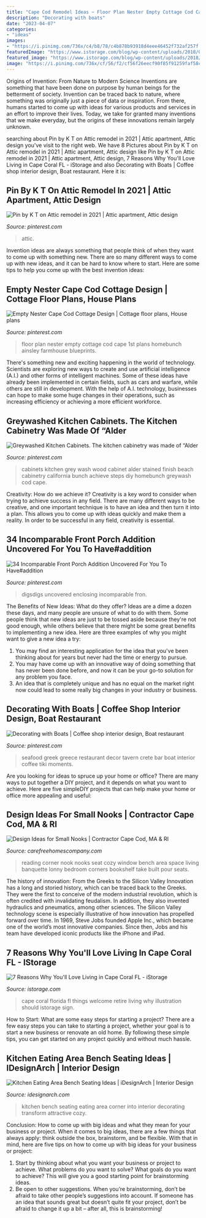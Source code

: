 ```yaml
---
title: "Cape Cod Remodel Ideas ~ Floor Plan Nester Empty Cottage Cod Cape 1st Plans Homebunch Ainsley Farmhouse Blueprints"
description: "Decorating with boats"
date: "2023-04-07"
categories:
- "ideas"
images:
- "https://i.pinimg.com/736x/c4/b8/78/c4b878b93918d4eee46452f732af257f.jpg"
featuredImage: "https://www.istorage.com/blog/wp-content/uploads/2018/05/cape-coral-fl-sign.jpg"
featured_image: "https://www.istorage.com/blog/wp-content/uploads/2018/05/cape-coral-fl-sign.jpg"
image: "https://i.pinimg.com/736x/cf/56/f2/cf56f26eecf90f85f91259faf58cd297--attic-renovation-attic-ideas.jpg"
---
```



Origins of Invention: From Nature to Modern Science
Inventions are something that have been done on purpose by human beings for the betterment of society. Invention can be traced back to nature, where something was originally just a piece of data or inspiration. From there, humans started to come up with ideas for various products and services in an effort to improve their lives. Today, we take for granted many inventions that we make everyday, but the origins of these innovations remain largely unknown.

	

		
searching about Pin by K T on Attic remodel in 2021 | Attic apartment, Attic design you've visit to the right web. We have 8 Pictures about Pin by K T on Attic remodel in 2021 | Attic apartment, Attic design like Pin by K T on Attic remodel in 2021 | Attic apartment, Attic design, 7 Reasons Why You&#039;ll Love Living in Cape Coral FL - iStorage and also Decorating with Boats | Coffee shop interior design, Boat restaurant. Here it is:
		
    
## Pin By K T On Attic Remodel In 2021 | Attic Apartment, Attic Design

<img loading=lazy src="https://i.pinimg.com/736x/cf/56/f2/cf56f26eecf90f85f91259faf58cd297--attic-renovation-attic-ideas.jpg" onerror="this.onerror=null;this.src='https://tse1.mm.bing.net/th?id=OIP.eT9L-6fB5aXwzwNTGitFwwHaFj&amp;pid=15.1';" alt="Pin by K T on Attic remodel in 2021 | Attic apartment, Attic design">

_Source: pinterest.com_

>attic. 

	

Invention ideas are always something that people think of when they want to come up with something new. There are so many different ways to come up with new ideas, and it can be hard to know where to start. Here are some tips to help you come up with the best invention ideas:

    
## Empty Nester Cape Cod Cottage Design | Cottage Floor Plans, House Plans

<img loading=lazy src="https://i.pinimg.com/736x/c4/b8/78/c4b878b93918d4eee46452f732af257f.jpg" onerror="this.onerror=null;this.src='https://tse2.mm.bing.net/th?id=OIP.hNCmVwiXZa7I2iX33TVfBAHaLB&amp;pid=15.1';" alt="Empty Nester Cape Cod Cottage Design | Cottage floor plans, House plans">

_Source: pinterest.com_

>floor plan nester empty cottage cod cape 1st plans homebunch ainsley farmhouse blueprints. 

	

There's something new and exciting happening in the world of technology. Scientists are exploring new ways to create and use artificial intelligence (A.I.) and other forms of intelligent machines. Some of these ideas have already been implemented in certain fields, such as cars and warfare, while others are still in development. With the help of A.I. technology, businesses can hope to make some huge changes in their operations, such as increasing efficiency or achieving a more efficient workforce.

    
## Greywashed Kitchen Cabinets. The Kitchen Cabinetry Was Made Of “Alder

<img loading=lazy src="https://i.pinimg.com/736x/c0/8a/b4/c08ab4cc841a15b0f9c29f4c8470b78f--california-beach-houses-kitchen-cabinetry.jpg" onerror="this.onerror=null;this.src='https://tse4.mm.bing.net/th?id=OIP.OvhMck_eOCOIwBIoe76VngHaGJ&amp;pid=15.1';" alt="Greywashed Kitchen Cabinets. The kitchen cabinetry was made of “Alder">

_Source: pinterest.com_

>cabinets kitchen grey wash wood cabinet alder stained finish beach cabinetry california bunch achieve steps diy homebunch greywash cod cape. 

	

Creativity: How do we achieve it?
Creativity is a key word to consider when trying to achieve success in any field. There are many different ways to be creative, and one important technique is to have an idea and then turn it into a plan. This allows you to come up with ideas quickly and make them a reality. In order to be successful in any field, creativity is essential.

    
## 34 Incomparable Front Porch Addition Uncovered For You To Have#addition

<img loading=lazy src="https://i.pinimg.com/736x/5a/79/34/5a793406fba1d7e46040901c31010f06.jpg" onerror="this.onerror=null;this.src='https://tse2.mm.bing.net/th?id=OIP.mujRd_aRCPTZkIvV1htEZQHaLB&amp;pid=15.1';" alt="34 Incomparable Front Porch Addition Uncovered For You To Have#addition">

_Source: pinterest.com_

>digsdigs uncovered enclosing incomparable fron. 

	

The Benefits of New Ideas: What do they offer?
Ideas are a dime a dozen these days, and many people are unsure of what to do with them. Some people think that new ideas are just to be tossed aside because they're not good enough, while others believe that there might be some great benefits to implementing a new idea. Here are three examples of why you might want to give a new idea a try: 
1. You may find an interesting application for the idea that you've been thinking about for years but never had the time or energy to pursue. 
2. You may have come up with an innovative way of doing something that has never been done before, and now it can be your go-to solution for any problem you face. 
3. An idea that is completely unique and has no equal on the market right now could lead to some really big changes in your industry or business.

    
## Decorating With Boats | Coffee Shop Interior Design, Boat Restaurant

<img loading=lazy src="https://i.pinimg.com/736x/84/2f/84/842f84e64a2317128e9fbdd20a295186--restaurant-ideas-restaurant-design.jpg" onerror="this.onerror=null;this.src='https://tse1.mm.bing.net/th?id=OIP.Lz6CfwlSX_WieZbr2z3n0QHaFW&amp;pid=15.1';" alt="Decorating with Boats | Coffee shop interior design, Boat restaurant">

_Source: pinterest.com_

>seafood greek greece restaurant decor tavern crete bar boat interior coffee tiki moments. 

	

Are you looking for ideas to spruce up your home or office? There are many ways to put together a DIY project, and it depends on what you want to achieve. Here are five simpleDIY projects that can help make your home or office more appealing and useful:

    
## Design Ideas For Small Nooks | Contractor Cape Cod, MA &amp; RI

<img loading=lazy src="https://carefreehomescompany.com/wp-content/uploads/2016/06/design-ideas-for-small-nooks-reading.jpg" onerror="this.onerror=null;this.src='https://tse2.mm.bing.net/th?id=OIP.bM8vpeN7q-1AT6mTBU5LoAHaKY&amp;pid=15.1';" alt="Design Ideas for Small Nooks | Contractor Cape Cod, MA &amp; RI">

_Source: carefreehomescompany.com_

>reading corner nook nooks seat cozy window bench area space living banquette lonny bedroom corners bookshelf take built pour seats. 

	

The history of innovation: From the Greeks to the Silicon Valley
Innovation has a long and storied history, which can be traced back to the Greeks. They were the first to conceive of the modern industrial revolution, which is often credited with invalidating feudalism. In addition, they also invented hydraulics and pneumatics, among other sciences.
The Silicon Valley technology scene is especially illustrative of how innovation has propelled forward over time. In 1969, Steve Jobs founded Apple Inc., which became one of the world’s most innovative companies. Since then, Jobs and his team have developed iconic products like the iPhone and iPad.

    
## 7 Reasons Why You&#039;ll Love Living In Cape Coral FL - IStorage

<img loading=lazy src="https://www.istorage.com/blog/wp-content/uploads/2018/05/cape-coral-fl-sign.jpg" onerror="this.onerror=null;this.src='https://tse4.mm.bing.net/th?id=OIP.Qfbz_87BJ0QZRlGVUch8agHaEY&amp;pid=15.1';" alt="7 Reasons Why You&#039;ll Love Living in Cape Coral FL - iStorage">

_Source: istorage.com_

>cape coral florida fl things welcome retire living why illustration should istorage sign. 

	

How to Start: What are some easy steps for starting a project?
There are a few easy steps you can take to starting a project, whether your goal is to start a new business or renovate an old home. By following these simple tips, you can get started on any project quickly and without much hassle.

    
## Kitchen Eating Area Bench Seating Ideas | IDesignArch | Interior Design

<img loading=lazy src="https://www.idesignarch.com/wp-content/uploads/Kitchen-Bench-Seating-Ideas_2.jpg" onerror="this.onerror=null;this.src='https://tse2.mm.bing.net/th?id=OIP.xZQaCEhRpKxcpPy9r8hfxAHaE8&amp;pid=15.1';" alt="Kitchen Eating Area Bench Seating Ideas | iDesignArch | Interior Design">

_Source: idesignarch.com_

>kitchen bench seating eating area corner into interior decorating transform attractive cozy. 

	

Conclusion: How to come up with big ideas and what they mean for your business or project.
When it comes to big ideas, there are a few things that always apply: think outside the box, brainstorm, and be flexible. With that in mind, here are five tips on how to come up with big ideas for your business or project: 
1. Start by thinking about what you want your business or project to achieve. What problems do you want to solve? What goals do you want to achieve? This will give you a good starting point for brainstorming ideas. 
2. Be open to other suggestions. When you’re brainstorming, don’t be afraid to take other people’s suggestions into account. If someone has an idea that sounds great but doesn’t quite fit your project, don’t be afraid to change it up a bit – after all, this is brainstorming! 

